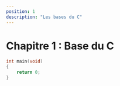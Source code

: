 ```yaml
---
position: 1
description: "Les bases du C"
---
```


# Chapitre 1 : Base du C

```c
int main(void)
{
    return 0;
}
```